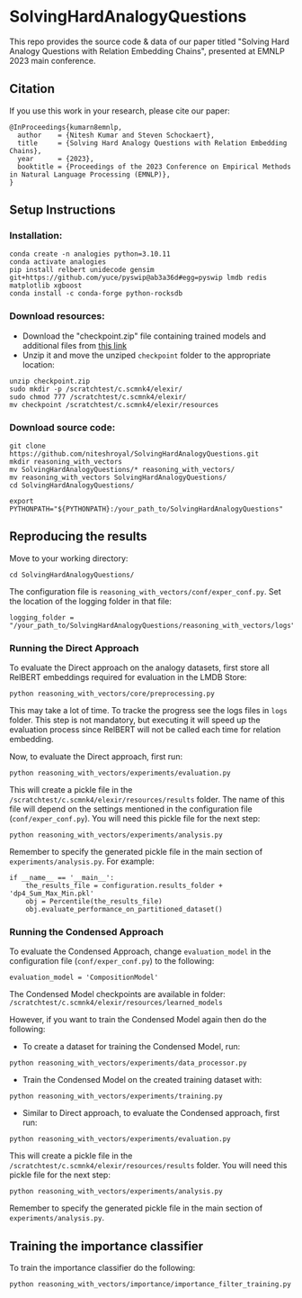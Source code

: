 # SolvingHardAnalogyQuestions

This repo provides the source code & data of our paper titled "Solving Hard Analogy Questions with Relation Embedding Chains", presented at EMNLP 2023 main conference.

## Citation
If you use this work in your research, please cite our paper:

```
@InProceedings{kumarn8emnlp,
  author    = {Nitesh Kumar and Steven Schockaert},
  title     = {Solving Hard Analogy Questions with Relation Embedding Chains},
  year      = {2023},
  booktitle = {Proceedings of the 2023 Conference on Empirical Methods in Natural Language Processing (EMNLP)},
}
```

## Setup Instructions

### Installation:

```commandline
conda create -n analogies python=3.10.11
conda activate analogies
pip install relbert unidecode gensim git+https://github.com/yuce/pyswip@ab3a36d#egg=pyswip lmdb redis matplotlib xgboost
conda install -c conda-forge python-rocksdb
```

### Download resources:
*  Download the "checkpoint.zip" file containing trained models and additional files from [this link](https://cf-my.sharepoint.com/:u:/g/personal/kumarn8_cardiff_ac_uk/EWuKxOgsCj1NmRU4r3gCbTQB3nUewT3S9UtHh4VssLuP5A?e=n4PBsn)
*  Unzip it and move the unziped `checkpoint` folder to the appropriate location:

```commandline
unzip checkpoint.zip
sudo mkdir -p /scratchtest/c.scmnk4/elexir/
sudo chmod 777 /scratchtest/c.scmnk4/elexir/
mv checkpoint /scratchtest/c.scmnk4/elexir/resources
```

### Download source code:
```commandline
git clone https://github.com/niteshroyal/SolvingHardAnalogyQuestions.git
mkdir reasoning_with_vectors
mv SolvingHardAnalogyQuestions/* reasoning_with_vectors/
mv reasoning_with_vectors SolvingHardAnalogyQuestions/
cd SolvingHardAnalogyQuestions/

export PYTHONPATH="${PYTHONPATH}:/your_path_to/SolvingHardAnalogyQuestions"
```

## Reproducing the results

Move to your working directory:

```commandline
cd SolvingHardAnalogyQuestions/
```

The configuration file is `reasoning_with_vectors/conf/exper_conf.py`. Set the location of the logging folder in that file:

```
logging_folder = "/your_path_to/SolvingHardAnalogyQuestions/reasoning_with_vectors/logs"
```

### Running the Direct Approach

To evaluate the Direct approach on the analogy datasets, first store all RelBERT embeddings required for evaluation in the LMDB Store:
```commandline
python reasoning_with_vectors/core/preprocessing.py
```

This may take a lot of time. To tracke the progress see the logs files in `logs` folder. This step is not mandatory, but executing it will speed up the evaluation process since RelBERT will not be called each time for relation embedding.

Now, to evaluate the Direct approach, first run:

```commandline
python reasoning_with_vectors/experiments/evaluation.py
```

This will create a pickle file in the `/scratchtest/c.scmnk4/elexir/resources/results` folder. The name of this file will depend on the settings mentioned in the configuration file (`conf/exper_conf.py`). You will need this pickle file for the next step:

```commandline
python reasoning_with_vectors/experiments/analysis.py
```

Remember to specify the generated pickle file in the main section of `experiments/analysis.py`. For example:

```
if __name__ == '__main__':
    the_results_file = configuration.results_folder + 'dp4_Sum_Max_Min.pkl'
    obj = Percentile(the_results_file)
    obj.evaluate_performance_on_partitioned_dataset()
```

### Running the Condensed Approach

To evaluate the Condensed Approach, change `evaluation_model` in the configuration file (`conf/exper_conf.py`) to the following:

```commandline
evaluation_model = 'CompositionModel'
```

The Condensed Model checkpoints are available in folder: `/scratchtest/c.scmnk4/elexir/resources/learned_models`


However, if you want to train the Condensed Model again then do the following: 

* To create a dataset for training the Condensed Model, run:

```commandline
python reasoning_with_vectors/experiments/data_processor.py
```

* Train the Condensed Model on the created training dataset with:

```commandline
python reasoning_with_vectors/experiments/training.py
```

* Similar to Direct approach, to evaluate the Condensed approach, first run: 

```commandline
python reasoning_with_vectors/experiments/evaluation.py
```

This will create a pickle file in the `/scratchtest/c.scmnk4/elexir/resources/results` folder. You will need this pickle file for the next step:

```commandline
python reasoning_with_vectors/experiments/analysis.py
```

Remember to specify the generated pickle file in the main section of `experiments/analysis.py`.

## Training the importance classifier

To train the importance classifier do the following:

```commandline
python reasoning_with_vectors/importance/importance_filter_training.py
```


